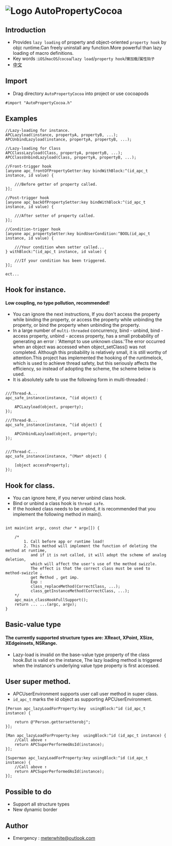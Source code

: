 
![Logo](https://raw.githubusercontent.com/qddnovo/AutoPropertyCocoa/master/Taoist.png)
AutoPropertyCocoa
===
## Introduction
- Provides `lazy loading` of property and object-oriented `property hook` by objc runtime.Can freely uninstall any function.More powerful than lazy loading of macro definitions.
- Key words :`iOS`/`macOS`/`cocoa`/`lazy load`/`property hook`/`懒加载`/`属性钩子`
- [中文](https://github.com/qddnovo/AutoPropertyCocoa/blob/master/README-Chines.md)

## Import
- Drag directory `AutoPropertyCocoa` into project or use cocoapods
```objc
#import "AutoPropertyCocoa.h"
```
## Examples
```objc
//Lazy-loading for instance. 
APCLazyload(instance, propertyA, propertyB, ...);
APCUnbindLazyload(instance, propertyA, propertyB, ...);

//Lazy-loading for Class
APCClassLazyload(Class, propertyA, propertyB, ...);
APCClassUnbindLazyload(Class, propertyA, propertyB, ...);

//Front-trigger hook
[anyone apc_frontOfPropertyGetter:key bindWithBlock:^(id_apc_t instance, id value) {

    ///Before getter of property called.
}];

//Post-trigger hook
[anyone apc_backOfPropertySetter:key bindWithBlock:^(id_apc_t instance, id value) {

    ///After setter of property called.
}];

//Condition-trigger hook
[anyone apc_propertySetter:key bindUserCondition:^BOOL(id_apc_t instance, id value) {
    
    ///Your condition when setter called...
} withBlock:^(id_apc_t instance, id value) {
    
    ///If your condition has been triggered.
}];

ect...

```
## Hook for instance.
#### Low coupling, no type pollution, recommended!
- You can ignore the next instructions, If you don't access the property while binding the property, or access the property while unbinding the property, or bind the property when unbinding the property.
- In a large number of `multi-threaded` concurrency, bind - unbind, bind - access property, unbind - access property, has a small probability of generating an error : 'Attempt to use unknown class.'The error occurred when an object was accessed when object_setClass() was not completed. Although this probability is relatively small, it is still worthy of attention.This project has implemented the hooking of the runtimelock, which is used to achieve thread safety, but this seriously affects the efficiency, so instead of adopting the scheme, the scheme below is used.
- It is absolutely safe to use the following form in multi-threaded :
```objc

///Thread-A...
apc_safe_instance(instance, ^(id object) {

    APCLazyload(object, property);
});

///Thread-B...
apc_safe_instance(instance, ^(id object) {

    APCUnbindLazyload(object, property);
});


///Thread-C...
apc_safe_instance(instance, ^(Man* object) {

    [object accessProperty];
});

```

## Hook for class.
- You can ignore here, if you nerver unbind class hook.
- Bind or unbind a class hook is `thread safe`.
- If the hooked class needs to be unbind, it is recommended that you implement the following method in main().
```objc

int main(int argc, const char * argv[]) {

    /*
        1. Call before app or runtime load!
        2. This method will implement the function of deleting the method at runtime, 
           and if it is not called, it will adopt the scheme of analog deletion,
           which will affect the user's use of the method swizzle.
           The effect is that the correct class must be used to method-swizzle , 
           get Method , get imp.
           Exp :
           class_replaceMethod(CorrectClass, ...);
           class_getInstanceMethod(CorrectClass, ...);
    */
    apc_main_classHookFullSupport();
    return ... ...(argc, argv);
}
```
## Basic-value type
#### The currently supported structure types are: XReact, XPoint, XSize, XEdgeinsets, NSRange.
- Lazy-load is invalid on the base-value type property of the class hook.But is valid on the instance, The lazy loading method is triggered when the instance's underlying value type property is first accessed.

## User super method.
- APCUserEnvironment supports user call user method in super class.
- `id_apc_t` marks the id object as supporting APCUserEnvironment.
```objc
[Person apc_lazyLoadForProperty:key  usingBlock:^id (id_apc_t instance) {

    return @"Person.gettersetterobj";
}];

[Man apc_lazyLoadForProperty:key  usingBlock:^id (id_apc_t instance) {
    //Call above ↑
    return APCSuperPerformedAsId(instance);
}];

[Superman apc_lazyLoadForProperty:key usingBlock:^id (id_apc_t instance) {
    //Call above ↑
    return APCSuperPerformedAsId(instance);
}];
```

## Possible to do
- Support all structure types
- New dynamic border

## Author
- Emergency : meterwhite@outlook.com

